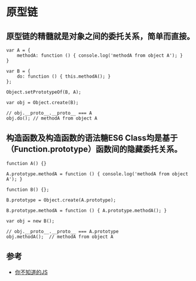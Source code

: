 # 原型链

## 原型链的精髓就是对象之间的委托关系，简单而直接。

```
var A = {
	methodA: function () { console.log('methodA from object A'); }
}

var B = {
	do: function () { this.methodA(); }
};

Object.setPrototypeOf(B, A);

var obj = Object.create(B);

// obj.__proto__.__proto__ === A
obj.do(); // methodA from object A
```

## 构造函数及构造函数的语法糖ES6 Class均是基于（Function.prototype）函数间的隐藏委托关系。

```
function A() {}

A.prototype.methodA = function () { console.log('methodA from object A'); }

function B() {};

B.prototype = Object.create(A.prototype);

B.prototype.methodA = function () { A.prototype.methodA(); }

var obj = new B();

// obj.__proto__.__proto__ === A.prototype
obj.methodA();  // methodA from object A
```

## 参考

* [你不知道的JS](https://github.com/xiankui/You-Dont-Know-JS)